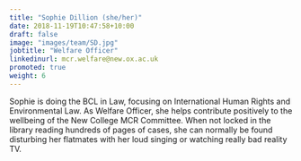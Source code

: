```yaml
---
title: "Sophie Dillion (she/her)"
date: 2018-11-19T10:47:58+10:00
draft: false
image: "images/team/SD.jpg"
jobtitle: "Welfare Officer"
linkedinurl: mcr.welfare@new.ox.ac.uk
promoted: true
weight: 6
---
```


Sophie is doing the BCL in Law, focusing on International Human Rights and Environmental Law. As Welfare Officer, she helps contribute positively to the wellbeing of the New College MCR Committee. When not locked in the library reading hundreds of pages of cases, she can normally be found disturbing her flatmates with her loud singing or watching really bad reality TV. 